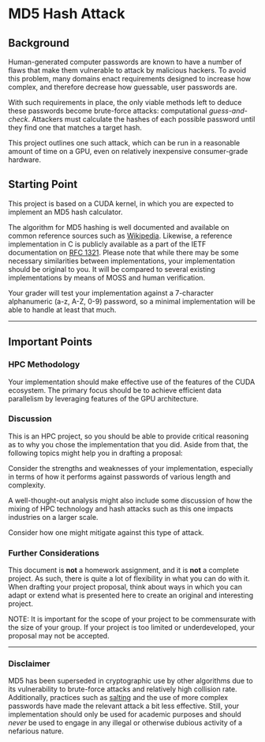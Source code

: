 # MD5 Hash Attack

## Background

Human-generated computer passwords are known to have a number of flaws that make them vulnerable to attack by malicious hackers. To avoid this problem, many domains enact requirements designed to increase how complex, and therefore decrease how guessable, user passwords are.

With such requirements in place, the only viable methods left to deduce these passwords become brute-force attacks: computational _guess-and-check_. Attackers must calculate the hashes of each possible password until they find one that matches a target hash.

This project outlines one such attack, which can be run in a reasonable amount of time on a GPU, even on relatively inexpensive consumer-grade hardware.


## Starting Point

This project is based on a CUDA kernel, in which you are expected to implement an MD5 hash calculator.

The algorithm for MD5 hashing is well documented and available on common reference sources such as [Wikipedia](https://en.wikipedia.org/wiki/MD5). Likewise, a reference implementation in C is publicly available as a part of the IETF documentation on [RFC 1321](https://tools.ietf.org/html/rfc1321). Please note that while there may be some necessary similarities between implementations, your implementation should be original to you. It will be compared to several existing implementations by means of MOSS and human verification.

Your grader will test your implementation against a 7-character alphanumeric (a-z, A-Z, 0-9) password, so a minimal implementation will be able to handle at least that much.

---

## Important Points

### HPC Methodology
Your implementation should make effective use of the features of the CUDA ecosystem. The primary focus should be to achieve efficient data parallelism by leveraging features of the GPU architecture.

### Discussion
This is an HPC project, so you should be able to provide critical reasoning as to why you chose the implementation that you did. Aside from that, the following topics might help you in drafting a proposal:

Consider the strengths and weaknesses of your implementation, especially in terms of how it performs against passwords of various length and complexity.

A well-thought-out analysis might also include some discussion of how the mixing of HPC technology and hash attacks such as this one impacts industries on a larger scale.

Consider how one might mitigate against this type of attack.

### Further Considerations

This document is **not** a homework assignment, and it is **not** a complete project. As such, there is quite a lot of flexibility in what you can do with it. When drafting your project proposal, think about ways in which you can adapt or extend what is presented here to create an original and interesting project. 

NOTE: It is important for the scope of your project to be commensurate with the size of your group. If your project is too limited or underdeveloped, your proposal may not be accepted.

---

### Disclaimer
MD5 has been superseded in cryptographic use by other algorithms due to its vulnerability to brute-force attacks and relatively high collision rate. Additionally, practices such as [salting](https://en.wikipedia.org/wiki/Salt_\(cryptography\)) and the use of more complex passwords have made the relevant attack a bit less effective. Still, your implementation should only be used for academic purposes and should _never_ be used to engage in any illegal or otherwise dubious activity of a nefarious nature.
